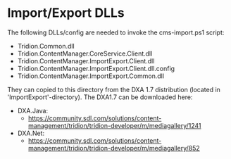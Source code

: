 Import/Export DLLs
==========================

The following DLLs/config are needed to invoke the cms-import.ps1 script:

* Tridion.Common.dll
* Tridion.ContentManager.CoreService.Client.dll
* Tridion.ContentManager.ImportExport.Client.dll
* Tridion.ContentManager.ImportExport.Client.dll.config
* Tridion.ContentManager.ImportExport.Common.dll

They can copied to this directory from the DXA 1.7 distribution (located in 'ImportExport'-directory). 
The DXA1.7 can be downloaded here: 

* DXA.Java:
    - https://community.sdl.com/solutions/content-management/tridion/tridion-developer/m/mediagallery/1241
* DXA.Net:
    - https://community.sdl.com/solutions/content-management/tridion/tridion-developer/m/mediagallery/852



